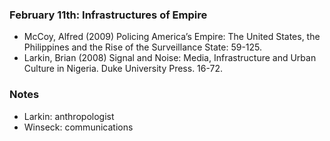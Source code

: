### February 11th: Infrastructures of Empire

- McCoy, Alfred (2009) Policing America’s Empire: The United States, the Philippines and the Rise of the Surveillance State: 59-125.
- Larkin, Brian (2008) Signal and Noise: Media, Infrastructure and Urban Culture in Nigeria. Duke University Press. 16-72.

### Notes

- Larkin: anthropologist
- Winseck: communications
